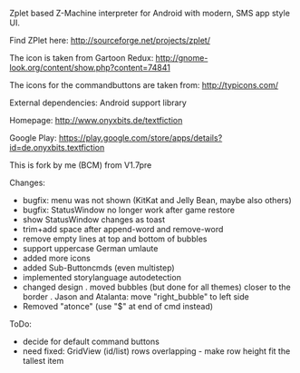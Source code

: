 Zplet based Z-Machine interpreter for Android with modern, SMS app style UI.

Find ZPlet here: 
http://sourceforge.net/projects/zplet/

The icon is taken from Gartoon Redux: 
http://gnome-look.org/content/show.php?content=74841

The icons for the commandbuttons are taken from:
http://typicons.com/

External dependencies:
Android support library

Homepage:
http://www.onyxbits.de/textfiction

Google Play:
https://play.google.com/store/apps/details?id=de.onyxbits.textfiction

This is fork by me (BCM) from V1.7pre

Changes:
- bugfix: menu was not shown (KitKat and Jelly Bean, maybe also others)
- bugfix: StatusWindow no longer work after game restore
- show StatusWindow changes as toast
- trim+add space after append-word and remove-word
- remove empty lines at top and bottom of bubbles
- support uppercase German umlaute
- added more icons
- added Sub-Buttoncmds (even multistep)
- implemented storylanguage autodetection
- changed design
. moved bubbles (but done for all themes) closer to the border
. Jason and Atalanta: move "right_bubble" to left side
- Removed "atonce" (use "$" at end of cmd instead)

ToDo:
- decide for default command buttons
- need fixed: GridView (id/list) rows overlapping - make row height fit the tallest item
